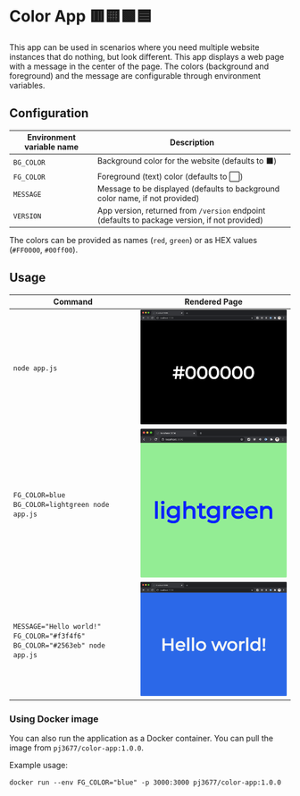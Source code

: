# Color App 🟥🟨🟩🟦

This app can be used in scenarios where you need multiple website instances that do nothing, but look different. This app displays a web page with a message in the center of the page. The colors (background and foreground) and the message are configurable through environment variables.

## Configuration

| Environment variable name | Description |
| --- | --- |
| `BG_COLOR` | Background color for the website (defaults to ⬛️) |
| `FG_COLOR` | Foreground (text) color (defaults to ⬜️) |
| `MESSAGE` | Message to be displayed (defaults to background color name, if not provided) |
| `VERSION` | App version, returned from `/version` endpoint (defaults to package version, if not provided) |

The colors can be provided as names (`red`, `green`) or as HEX values (`#FF0000`, `#00ff00`).

## Usage

| Command | Rendered Page |
| --- | --- |
| `node app.js` | ![Default page](./img/default.png) |
| `FG_COLOR=blue BG_COLOR=lightgreen node app.js` | ![Light green](./img/light-green.png) |
| `MESSAGE="Hello world!" FG_COLOR="#f3f4f6" BG_COLOR="#2563eb" node app.js` | ![Blue white with message](./img/blue-white-message.png) |

### Using Docker image

You can also run the application as a Docker container. You can pull the image from `pj3677/color-app:1.0.0`.

Example usage:

```
docker run --env FG_COLOR="blue" -p 3000:3000 pj3677/color-app:1.0.0
```